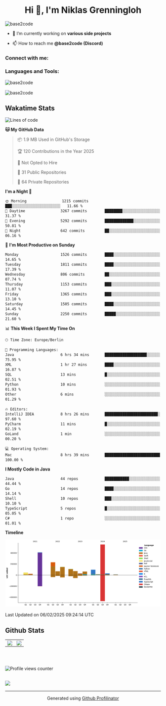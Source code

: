 <h1 align="center">Hi 👋, I'm Niklas Grenningloh</h1>
<!-- <h3 align="center">A passionate backend developer from Germany</h3> -->

<p align="left"> <img src="https://komarev.com/ghpvc/?username=base2code&label=Profile%20views&color=0e75b6&style=flat" alt="base2code" /> </p>

- 🔭 I’m currently working on **various side projects**

- 📫 How to reach me **@base2code (Discord)**

<h3 align="left">Connect with me:</h3>
<p align="left">
</p>

<h3 align="left">Languages and Tools:</h3>
<!-- <p align="left"> <a href="https://aws.amazon.com" target="_blank" rel="noreferrer"> <img src="https://raw.githubusercontent.com/devicons/devicon/master/icons/amazonwebservices/amazonwebservices-original-wordmark.svg" alt="aws" width="40" height="40"/> </a> <a href="https://www.gnu.org/software/bash/" target="_blank" rel="noreferrer"> <img src="https://www.vectorlogo.zone/logos/gnu_bash/gnu_bash-icon.svg" alt="bash" width="40" height="40"/> </a> <a href="https://dart.dev" target="_blank" rel="noreferrer"> <img src="https://www.vectorlogo.zone/logos/dartlang/dartlang-icon.svg" alt="dart" width="40" height="40"/> </a> <a href="https://www.docker.com/" target="_blank" rel="noreferrer"> <img src="https://raw.githubusercontent.com/devicons/devicon/master/icons/docker/docker-original-wordmark.svg" alt="docker" width="40" height="40"/> </a> <a href="https://www.elastic.co" target="_blank" rel="noreferrer"> <img src="https://www.vectorlogo.zone/logos/elastic/elastic-icon.svg" alt="elasticsearch" width="40" height="40"/> </a> <a href="https://www.figma.com/" target="_blank" rel="noreferrer"> <img src="https://www.vectorlogo.zone/logos/figma/figma-icon.svg" alt="figma" width="40" height="40"/> </a> <a href="https://flutter.dev" target="_blank" rel="noreferrer"> <img src="https://www.vectorlogo.zone/logos/flutterio/flutterio-icon.svg" alt="flutter" width="40" height="40"/> </a> <a href="https://cloud.google.com" target="_blank" rel="noreferrer"> <img src="https://www.vectorlogo.zone/logos/google_cloud/google_cloud-icon.svg" alt="gcp" width="40" height="40"/> </a> <a href="https://git-scm.com/" target="_blank" rel="noreferrer"> <img src="https://www.vectorlogo.zone/logos/git-scm/git-scm-icon.svg" alt="git" width="40" height="40"/> </a> <a href="https://golang.org" target="_blank" rel="noreferrer"> <img src="https://raw.githubusercontent.com/devicons/devicon/master/icons/go/go-original.svg" alt="go" width="40" height="40"/> </a> <a href="https://grafana.com" target="_blank" rel="noreferrer"> <img src="https://www.vectorlogo.zone/logos/grafana/grafana-icon.svg" alt="grafana" width="40" height="40"/> </a> <a href="https://www.java.com" target="_blank" rel="noreferrer"> <img src="https://raw.githubusercontent.com/devicons/devicon/master/icons/java/java-original.svg" alt="java" width="40" height="40"/> </a> <a href="https://www.jenkins.io" target="_blank" rel="noreferrer"> <img src="https://www.vectorlogo.zone/logos/jenkins/jenkins-icon.svg" alt="jenkins" width="40" height="40"/> </a> <a href="https://www.linux.org/" target="_blank" rel="noreferrer"> <img src="https://raw.githubusercontent.com/devicons/devicon/master/icons/linux/linux-original.svg" alt="linux" width="40" height="40"/> </a> <a href="https://mariadb.org/" target="_blank" rel="noreferrer"> <img src="https://www.vectorlogo.zone/logos/mariadb/mariadb-icon.svg" alt="mariadb" width="40" height="40"/> </a> <a href="https://www.mongodb.com/" target="_blank" rel="noreferrer"> <img src="https://raw.githubusercontent.com/devicons/devicon/master/icons/mongodb/mongodb-original-wordmark.svg" alt="mongodb" width="40" height="40"/> </a> <a href="https://www.mysql.com/" target="_blank" rel="noreferrer"> <img src="https://raw.githubusercontent.com/devicons/devicon/master/icons/mysql/mysql-original-wordmark.svg" alt="mysql" width="40" height="40"/> </a> <a href="https://www.nginx.com" target="_blank" rel="noreferrer"> <img src="https://raw.githubusercontent.com/devicons/devicon/master/icons/nginx/nginx-original.svg" alt="nginx" width="40" height="40"/> </a> <a href="https://www.postgresql.org" target="_blank" rel="noreferrer"> <img src="https://raw.githubusercontent.com/devicons/devicon/master/icons/postgresql/postgresql-original-wordmark.svg" alt="postgresql" width="40" height="40"/> </a> <a href="https://www.python.org" target="_blank" rel="noreferrer"> <img src="https://raw.githubusercontent.com/devicons/devicon/master/icons/python/python-original.svg" alt="python" width="40" height="40"/> </a> <a href="https://redis.io" target="_blank" rel="noreferrer"> <img src="https://raw.githubusercontent.com/devicons/devicon/master/icons/redis/redis-original-wordmark.svg" alt="redis" width="40" height="40"/> </a> <a href="https://spring.io/" target="_blank" rel="noreferrer"> <img src="https://www.vectorlogo.zone/logos/springio/springio-icon.svg" alt="spring" width="40" height="40"/> </a> <a href="https://www.sqlite.org/" target="_blank" rel="noreferrer"> <img src="https://www.vectorlogo.zone/logos/sqlite/sqlite-icon.svg" alt="sqlite" width="40" height="40"/> </a> <a href="https://www.tensorflow.org" target="_blank" rel="noreferrer"> <img src="https://www.vectorlogo.zone/logos/tensorflow/tensorflow-icon.svg" alt="tensorflow" width="40" height="40"/> </a> </p> -->

<p><img align="center" src="https://github-readme-stats.vercel.app/api/top-langs?username=base2code&show_icons=true&locale=en&layout=compact" alt="base2code" /></p>

<p><img align="center" src="https://github-readme-streak-stats.herokuapp.com/?user=base2code&" alt="base2code" /></p>

## Wakatime Stats

<!--START_SECTION:waka-->
![Lines of code](https://img.shields.io/badge/From%20Hello%20World%20I%27ve%20Written-1.9%20million%20lines%20of%20code-blue)

**🐱 My GitHub Data** 

> 📦 1.9 MB Used in GitHub's Storage 
 > 
> 🏆 120 Contributions in the Year 2025
 > 
> 🚫 Not Opted to Hire
 > 
> 📜 31 Public Repositories 
 > 
> 🔑 64 Private Repositories 
 > 
**I'm a Night 🦉** 

```text
🌞 Morning                1215 commits        ███░░░░░░░░░░░░░░░░░░░░░░   11.66 % 
🌆 Daytime                3267 commits        ████████░░░░░░░░░░░░░░░░░   31.37 % 
🌃 Evening                5292 commits        █████████████░░░░░░░░░░░░   50.81 % 
🌙 Night                  642 commits         ██░░░░░░░░░░░░░░░░░░░░░░░   06.16 % 
```
📅 **I'm Most Productive on Sunday** 

```text
Monday                   1526 commits        ████░░░░░░░░░░░░░░░░░░░░░   14.65 % 
Tuesday                  1811 commits        ████░░░░░░░░░░░░░░░░░░░░░   17.39 % 
Wednesday                806 commits         ██░░░░░░░░░░░░░░░░░░░░░░░   07.74 % 
Thursday                 1153 commits        ███░░░░░░░░░░░░░░░░░░░░░░   11.07 % 
Friday                   1365 commits        ███░░░░░░░░░░░░░░░░░░░░░░   13.10 % 
Saturday                 1505 commits        ████░░░░░░░░░░░░░░░░░░░░░   14.45 % 
Sunday                   2250 commits        █████░░░░░░░░░░░░░░░░░░░░   21.60 % 
```


📊 **This Week I Spent My Time On** 

```text
🕑︎ Time Zone: Europe/Berlin

💬 Programming Languages: 
Java                     6 hrs 34 mins       ███████████████████░░░░░░   75.95 % 
XML                      1 hr 27 mins        ████░░░░░░░░░░░░░░░░░░░░░   16.87 % 
SQL                      13 mins             █░░░░░░░░░░░░░░░░░░░░░░░░   02.51 % 
Python                   10 mins             ░░░░░░░░░░░░░░░░░░░░░░░░░   01.93 % 
Other                    6 mins              ░░░░░░░░░░░░░░░░░░░░░░░░░   01.29 % 

🔥 Editors: 
IntelliJ IDEA            8 hrs 26 mins       ████████████████████████░   97.60 % 
PyCharm                  11 mins             █░░░░░░░░░░░░░░░░░░░░░░░░   02.19 % 
GoLand                   1 min               ░░░░░░░░░░░░░░░░░░░░░░░░░   00.20 % 

💻 Operating System: 
Mac                      8 hrs 39 mins       █████████████████████████   100.00 % 
```

**I Mostly Code in Java** 

```text
Java                     44 repos            ███████████░░░░░░░░░░░░░░   44.44 % 
Go                       14 repos            ████░░░░░░░░░░░░░░░░░░░░░   14.14 % 
Shell                    10 repos            ███░░░░░░░░░░░░░░░░░░░░░░   10.10 % 
TypeScript               5 repos             █░░░░░░░░░░░░░░░░░░░░░░░░   05.05 % 
C#                       1 repo              ░░░░░░░░░░░░░░░░░░░░░░░░░   01.01 % 
```



**Timeline**

![Lines of Code chart](https://raw.githubusercontent.com/base2code/base2code/main/assets/bar_graph.png)


 Last Updated on 06/02/2025 09:24:14 UTC
<!--END_SECTION:waka-->


## Github Stats  
<table><tr><td valign="top" width="50%">

<img src="https://github-readme-stats.vercel.app/api?username=base2code&show_icons=true&count_private=true&hide_border=true" align="left" style="width: 100%" />

</td><td valign="top" width="50%">

<img src="https://github-readme-stats.vercel.app/api/top-langs/?username=base2code&hide_border=true&layout=compact" align="left" style="width: 100%" />

</td></tr></table>  

<br/>  

  

<br/>  

![Profile views counter](https://komarev.com/ghpvc/?username=base2code&&style=flat-square)  
  

<br/>  

<div>
            <a href="https://paypal.me/niklasgrenningloh" target="_blank" style="display: inline-block;">
                <img
                    src="https://img.shields.io/badge/Donate-PayPal-blue.svg?style=flat-square" 
                    align="left"
                />
            </a>
<br />

----
<div align="center">Generated using <a href="https://profilinator.rishav.dev/" target="_blank">Github Profilinator</a></div>

